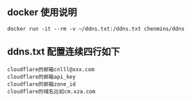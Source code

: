 ## docker 使用说明

```
docker run -it --rm -v ~/ddns.txt:/ddns.txt chenmins/ddns

```

## ddns.txt 配置连续四行如下
```
cloudflare的邮箱cnlll@xxx.com
cloudflare的邮箱api_key
cloudflare的邮箱zone_id
cloudflare的域名比如cm.xza.com
```